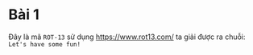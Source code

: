 # Bài 1

Đây là mã `ROT-13` sử dụng https://www.rot13.com/ ta giải được ra chuỗi: `Let's have some fun!`
